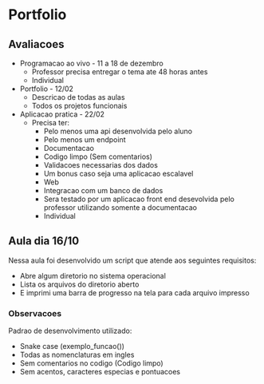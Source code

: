 # Portfolio

## Avaliacoes

- Programacao ao vivo - 11 a 18 de dezembro
  - Professor precisa entregar o tema ate 48 horas antes
  - Individual
- Portfolio - 12/02
  - Descricao de todas as aulas
  - Todos os projetos funcionais
- Aplicacao pratica - 22/02
  - Precisa ter:
    - Pelo menos uma api desenvolvida pelo aluno
    - Pelo menos um endpoint
    - Documentacao
    - Codigo limpo (Sem comentarios)
    - Validacoes necessarias dos dados
    - Um bonus caso seja uma aplicacao escalavel
    - Web
    - Integracao com um banco de dados
    - Sera testado por um aplicacao front end desevolvida pelo professor utilizando somente a documentacao
    - Individual

## Aula dia 16/10

Nessa aula foi desenvolvido um script que atende aos seguintes requisitos:

- Abre algum diretorio no sistema operacional
- Lista os arquivos do diretorio aberto
- E imprimi uma barra de progresso na tela para cada arquivo impresso

### Observacoes

Padrao de desenvolvimento utilizado:

- Snake case (exemplo_funcao())
- Todas as nomenclaturas em ingles
- Sem comentarios no codigo (Codigo limpo)
- Sem acentos, caracteres especias e pontuacoes
